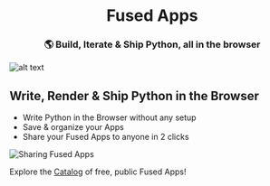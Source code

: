 <h1 align="center">
  Fused Apps
</h1>
<h3 align="center">
  🌎 Build, Iterate & Ship Python, all in the browser
</h3>


![alt text](https://fused-magic.s3.us-west-2.amazonaws.com/docs_assets/github_app_repo/preview_Fused_apps.png)


## Write, Render & Ship Python in the Browser

- Write Python in the Browser without any setup
- Save & organize your Apps
- Share your Fused Apps to anyone in 2 clicks

![Sharing Fused Apps](https://fused-magic.s3.us-west-2.amazonaws.com/docs_assets/github_app_repo/Sharing_Fused_app.gif)

Explore the [Catalog](https://www.fused.io/workbench/apps/catalog?tab=public) of free, public Fused Apps!